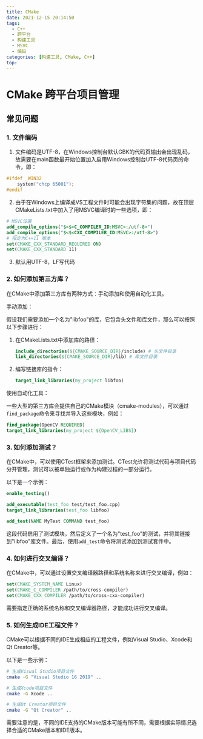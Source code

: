 ```yaml
---
title: CMake
date: 2021-12-15 20:14:50
tags:
  - C++
  - 跨平台
  - 构建工具
  - MSVC
  - 编码
categories: [构建工具, CMake, C++]
top: 
---
```


# CMake 跨平台项目管理

## 常见问题

### 1. 文件编码

1. 文件编码是UTF-8，在Windows控制台默认GBK的代码页输出会出现乱码，故需要在main函数最开始位置加入启用Windows控制台UTF-8代码页的命令，即：

```c++
#ifdef _WIN32
    system("chcp 65001");
#endif
```

2. 由于在Windows上编译成VS工程文件时可能会出现字符集的问题，故在顶层CMakeLists.txt中加入了用MSVC编译时的一些选项，即：

```cmake
# MSVC设置
add_compile_options("$<$<C_COMPILER_ID:MSVC>:/utf-8>")
add_compile_options("$<$<CXX_COMPILER_ID:MSVC>:/utf-8>")
# 指定为C++11 版本
set(CMAKE_CXX_STANDARD_REQUIRED ON)
set(CMAKE_CXX_STANDARD 11)
```

3. 默认用UTF-8，LF写代码

### 2. 如何添加第三方库？

在CMake中添加第三方库有两种方式：手动添加和使用自动化工具。

手动添加：

假设我们需要添加一个名为"libfoo"的库，它包含头文件和库文件，那么可以按照以下步骤进行：

1. 在CMakeLists.txt中添加库的路径：

   ```cmake
   include_directories(${CMAKE_SOURCE_DIR}/include) # 头文件目录
   link_directories(${CMAKE_SOURCE_DIR}/lib) # 库文件目录
   ```

2. 编写链接库的指令：

   ```cmake
   target_link_libraries(my_project libfoo)
   ```

使用自动化工具：

一些大型的第三方库会提供自己的CMake模块（cmake-modules），可以通过`find_package`命令来寻找并导入这些模块，例如：

```cmake
find_package(OpenCV REQUIRED)
target_link_libraries(my_project ${OpenCV_LIBS})
```

### 3. 如何添加测试？

在CMake中，可以使用CTest框架来添加测试。CTest允许将测试代码与项目代码分开管理，测试可以被单独运行或作为构建过程的一部分运行。

以下是一个示例：

```cmake
enable_testing()

add_executable(test_foo test/test_foo.cpp)
target_link_libraries(test_foo libfoo)

add_test(NAME MyTest COMMAND test_foo)
```

这段代码启用了测试模块，然后定义了一个名为"test_foo"的测试，并将其链接到"libfoo"库文件。最后，使用`add_test`命令将测试添加到测试套件中。

### 4. 如何进行交叉编译？

在CMake中，可以通过设置交叉编译器路径和系统名称来进行交叉编译，例如：

```cmake
set(CMAKE_SYSTEM_NAME Linux)
set(CMAKE_C_COMPILER /path/to/cross-compiler)
set(CMAKE_CXX_COMPILER /path/to/cross-cxx-compiler)
```

需要指定正确的系统名称和交叉编译器路径，才能成功进行交叉编译。

### 5. 如何生成IDE工程文件？

CMake可以根据不同的IDE生成相应的工程文件，例如Visual Studio、Xcode和Qt Creator等。

以下是一些示例：

```bash
# 生成Visual Studio项目文件
cmake -G "Visual Studio 16 2019" ..

# 生成Xcode项目文件
cmake -G Xcode ..

# 生成Qt Creator项目文件
cmake -G "Qt Creator" ..
```

需要注意的是，不同的IDE支持的CMake版本可能有所不同，需要根据实际情况选择合适的CMake版本和IDE版本。
